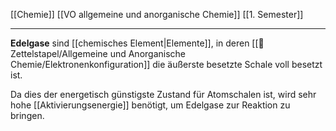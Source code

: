 [[Chemie]] [[VO allgemeine und anorganische Chemie]] [[1. Semester]]

---

**Edelgase** sind [[chemisches Element|Elemente]], in deren [[📂Zettelstapel/Allgemeine und Anorganische Chemie/Elektronenkonfiguration]] die äußerste besetzte Schale voll besetzt ist.

Da dies der energetisch günstigste Zustand für Atomschalen ist, wird sehr hohe [[Aktivierungsenergie]] benötigt, um Edelgase zur Reaktion zu bringen.